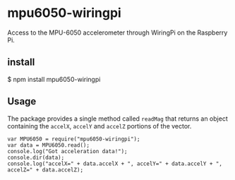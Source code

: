 # mpu6050-wiringpi

Access to the MPU-6050 accelerometer through WiringPi on the Raspberry Pi.

## install

$ npm install mpu6050-wiringpi

## Usage
The package provides a single method called `readMag` that returns an object containing the `accelX`, `accelY` and `accelZ` portions of the vector.

```
var MPU6050 = require("mpu6050-wiringpi");
var data = MPU6050.read();
console.log("Got acceleration data!");
console.dir(data);
console.log("accelX=" + data.accelX + ", accelY=" + data.accelY + ", accelZ=" + data.accelZ);
```